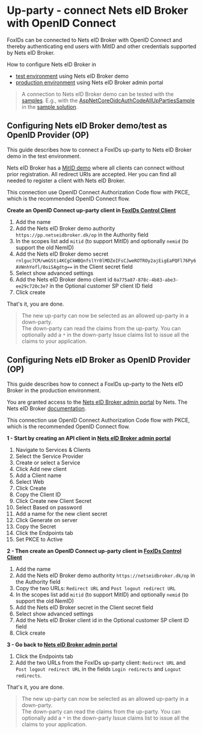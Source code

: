 ﻿# Up-party - connect Nets eID Broker with OpenID Connect

FoxIDs can be connected to Nets eID Broker with OpenID Connect and thereby authenticating end users with MitID and other credentials supported by Nets eID Broker.

How to configure Nets eID Broker in
- [test environment](#configuring-nets-eid-broker-demotest-as-openid-provider-op) using Nets eID Broker demo
- [production environment](#configuring-nets-eid-broker-as-openid-provider-op) using Nets eID Broker admin portal

> A connection to Nets eID Broker demo can be tested with the [samples](samples.md). E.g., with the [AspNetCoreOidcAuthCodeAllUpPartiesSample](https://github.com/ITfoxtec/FoxIDs.Samples/tree/master/src/AspNetCoreOidcAuthCodeAllUpPartiesSample) in the [sample solution](https://github.com/ITfoxtec/FoxIDs.Samples). 

## Configuring Nets eID Broker demo/test as OpenID Provider (OP)

This guide describes how to connect a FoxIDs up-party to Nets eID Broker demo in the test environment.

Nets eID Broker has a [MitID demo](https://broker.signaturgruppen.dk/en/technical-documentation/open-oidc-clients) where all clients can connect without prior registration. All redirect URIs are accepted. 
Her you can find all needed to register a client with Nets eID Broker. 

This connection use OpenID Connect Authorization Code flow with PKCE, which is the recommended OpenID Connect flow.

**Create an OpenID Connect up-party client in [FoxIDs Control Client](control.md#foxids-control-client)**

1. Add the name
2. Add the Nets eID Broker demo authority `https://pp.netseidbroker.dk/op` in the Authority field
3. In the scopes list add `mitid` (to support MitID) and optionally `nemid` (to support the old NemID)
4. Add the Nets eID Broker demo secret `rnlguc7CM/wmGSti4KCgCkWBQnfslYr0lMDZeIFsCJweROTROy2ajEigEaPQFl76Py6AVWnhYofl/0oiSAgdtg==` in the Client secret field
5. Select show advanced settings
6. Add the Nets eID Broker demo client id `0a775a87-878c-4b83-abe3-ee29c720c3e7` in the Optional customer SP client ID field
7. Click create

That's it, you are done. 

> The new up-party can now be selected as an allowed up-party in a down-party.  
> The down-party can read the claims from the up-party. You can optionally add a `*` in the down-party Issue claims list to issue all the claims to your application.

## Configuring Nets eID Broker as OpenID Provider (OP)

This guide describes how to connect a FoxIDs up-party to the Nets eID Broker in the production environment.

You are granted access to the [Nets eID Broker admin portal](https://netseidbroker.dk/admin) by Nets. The Nets eID Broker [documentation](https://broker.signaturgruppen.dk/en/technical-documentation).  

This connection use OpenID Connect Authorization Code flow with PKCE, which is the recommended OpenID Connect flow.

**1 - Start by creating an API client in [Nets eID Broker admin portal](https://netseidbroker.dk/admin)**

 1. Navigate to Services & Clients
 2. Select the Service Provider
 3. Create or select a Service
 4. Click Add new client
 5. Add a Client name
 6. Select Web
 7. Click Create
 8. Copy the Client ID
 9. Click Create new Client Secret
 10. Select Based on password
 11. Add a name for the new client secret
 12. Click Generate on server
 13. Copy the Secret
 14. Click the Endpoints tab
 15. Set PKCE to Active

 
**2 - Then create an OpenID Connect up-party client in [FoxIDs Control Client](control.md#foxids-control-client)**

1. Add the name
2. Add the Nets eID Broker demo authority `https://netseidbroker.dk/op` in the Authority field
3. Copy the two URLs: `Redirect URL` and `Post logout redirect URL`
4. In the scopes list add `mitid` (to support MitID) and optionally `nemid` (to support the old NemID)
5. Add the Nets eID Broker secret in the Client secret field
6. Select show advanced settings
7. Add the Nets eID Broker client id in the Optional customer SP client ID field
8. Click create

 **3 - Go back to [Nets eID Broker admin portal](https://netseidbroker.dk/admin)**

 1. Click the Endpoints tab
 2. Add the two URLs from the FoxIDs up-party client: `Redirect URL` and `Post logout redirect URL` in the fields `Login redirects` and `Logout redirects`.

That's it, you are done. 

> The new up-party can now be selected as an allowed up-party in a down-party.  
> The down-party can read the claims from the up-party. You can optionally add a `*` in the down-party Issue claims list to issue all the claims to your application.